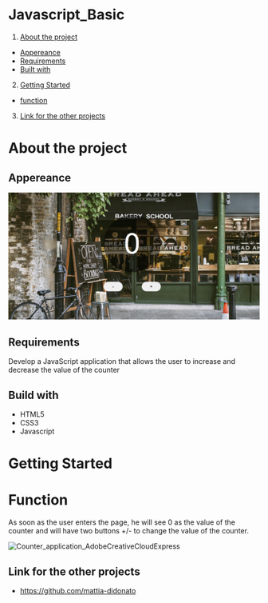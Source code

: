 # Javascript_Basic

1. [About the project]()

- [Appereance]()
- [Requirements]()
- [Built with]()

2. [Getting Started]()
- [function]()

3. [Link for the other projects]()

# About the project

## Appereance

<img src="assets/img/Counter application.png" width=800px>

## Requirements

Develop a JavaScript application that allows the user to increase and decrease the value of the counter

## Build with

- HTML5
- CSS3
- Javascript

# Getting Started

# Function

As soon as the user enters the page, he will see 0 as the value of the counter and will have two buttons +/- to change the value of the counter.

![Counter_application_AdobeCreativeCloudExpress](https://user-images.githubusercontent.com/101564006/163794337-4f47261d-7312-4e2e-ac3d-e2bee4235891.gif)

## Link for the other projects

- https://github.com/mattia-didonato



